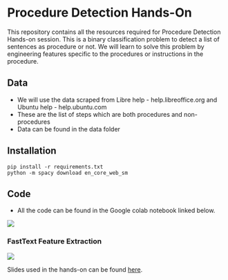 # Procedure Detection Hands-On
This repository contains all the resources required for Procedure Detection Hands-on session. This is a binary classification problem to detect a list of sentences as procedure or not. We will learn to solve this problem by engineering features specific to the procedures or instructions in the procedure. 

## Data
- We will use the data scraped from Libre help - help.libreoffice.org and Ubuntu help - help.ubuntu.com 
- These are the list of steps which are both procedures and non-procedures
- Data can be found in the data folder

## Installation
```
pip install -r requirements.txt
python -m spacy download en_core_web_sm
```
## Code
- All the code can be found in the Google colab notebook linked below.

[![](https://colab.research.google.com/assets/colab-badge.svg)](https://colab.research.google.com/drive/1Ghm2jTRoX7LxPNyeGUF8bguh9fse0CyY?usp=sharing)

### FastText Feature Extraction
[![](https://colab.research.google.com/assets/colab-badge.svg)](https://colab.research.google.com/drive/1dr5blHTQ5PPVfHIWGme4aBmVY9lLAK2H?usp=sharing)

Slides used in the hands-on can be found [here](https://www.slideshare.net/PoojaRao38/rvce-handson).
